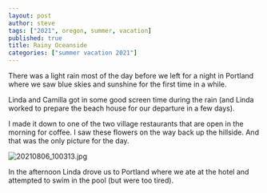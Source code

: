 ```yaml
---
layout: post
author: steve
tags: ["2021", oregon, summer, vacation]
published: true
title: Rainy Oceanside
categories: ["summer vacation 2021"]
---
```

There was a light rain most of the day before we left for a night in Portland where we saw blue skies and sunshine for the first time in a while.  

Linda and Camilla got in some good screen time during the rain (and Linda worked to prepare the beach house for our departure in a few days).  

I made it down to one of the two village restaurants that are open in the morning for coffee.  I saw these flowers on the way back up the hillside.  And that was the only picture for the day.  

![20210806_100313.jpg]({{site.pics_url}}/20210806_100313.jpg)

In the afternoon Linda drove us to Portland where we ate at the hotel and attempted to swim in the pool (but were too tired).
